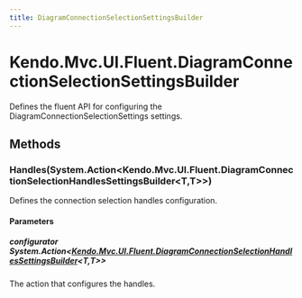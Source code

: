 ```yaml
---
title: DiagramConnectionSelectionSettingsBuilder
---
```


# Kendo.Mvc.UI.Fluent.DiagramConnectionSelectionSettingsBuilder
Defines the fluent API for configuring the DiagramConnectionSelectionSettings settings.




## Methods


### Handles(System.Action\<Kendo.Mvc.UI.Fluent.DiagramConnectionSelectionHandlesSettingsBuilder\<T,T\>\>)
Defines the connection selection handles configuration.


#### Parameters

##### configurator System.Action<[Kendo.Mvc.UI.Fluent.DiagramConnectionSelectionHandlesSettingsBuilder](/api/aspnet-mvc/Kendo.Mvc.UI.Fluent/DiagramConnectionSelectionHandlesSettingsBuilder)<T,T>>
The action that configures the handles.






